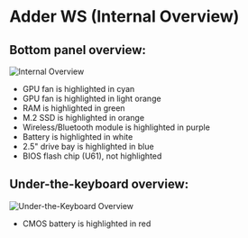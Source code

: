 # Adder WS (Internal Overview)

## Bottom panel overview:

![Internal Overview](./img/adder-highlighted.png)

- GPU fan is highlighted in cyan
- GPU fan is highlighted in light orange
- RAM is highlighted in green
- M.2 SSD is highlighted in orange
- Wireless/Bluetooth module is highlighted in purple
- Battery is highlighted in white
- 2.5" drive bay is highlighted in blue
- BIOS flash chip (U61), not highlighted

## Under-the-keyboard overview:

![Under-the-Keyboard Overview](./img/under-keyboard-highlighted.png)

- CMOS battery is highlighted in red

